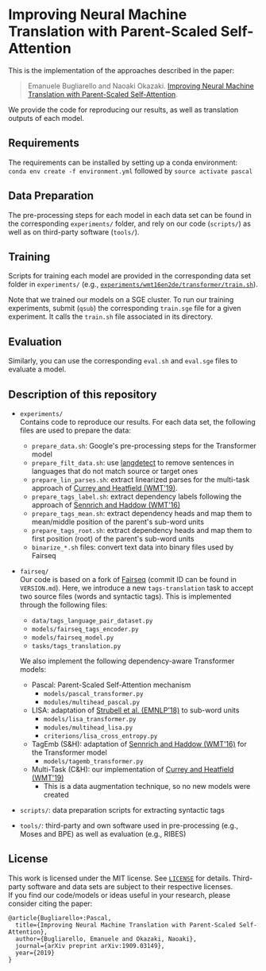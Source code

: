# Improving Neural Machine Translation with Parent-Scaled Self-Attention

This is the implementation of the approaches described in the paper:
> Emanuele Bugliarello and Naoaki Okazaki. [Improving Neural Machine Translation with Parent-Scaled Self-Attention](https://arxiv.org/abs/1909.03149).

We provide the code for reproducing our results, as well as translation outputs of each model.

## Requirements
The requirements can be installed by setting up a conda environment: <br>
`conda env create -f environment.yml` followed by `source activate pascal`

## Data Preparation
The pre-processing steps for each model in each data set can be found in the corresponding `experiments/` folder, and rely on our code (`scripts/`) as well as on third-party software (`tools/`).

## Training
Scripts for training each model are provided in the corresponding data set folder in `experiments/` (e.g., [`experiments/wmt16en2de/transformer/train.sh`](experiments/wmt16en2de/transformer/train.sh)).

Note that we trained our models on a SGE cluster. 
To run our training experiments, submit (`qsub`) the corresponding `train.sge` file for a given experiment. 
It calls the `train.sh` file associated in its directory.

## Evaluation

Similarly, you can use the corresponding `eval.sh` and `eval.sge` files to evaluate a model.

## Description of this repository
- `experiments/`<br>
  Contains code to reproduce our results. For each data set, the following files are used to prepare the data:
  - `prepare_data.sh`: Google's pre-processing steps for the Transformer model
  - `prepare_filt_data.sh`: use [langdetect](https://pypi.org/project/langdetect/) to remove sentences in languages that do not match source or target ones
  - `prepare_lin_parses.sh`: extract linearized parses for the multi-task approach of [Currey and Heatfield (WMT'19)](https://www.aclweb.org/anthology/W19-5203/).
  - `prepare_tags_label.sh`: extract dependency labels following the approach of [Sennrich and Haddow (WMT'16)](https://www.aclweb.org/anthology/W16-2209/)
  - `prepare_tags_mean.sh`: extract dependency heads and map them to mean/middle position of the parent's sub-word units
  - `prepare_tags_root.sh`: extract dependency heads and map them to first position (root) of the parent's sub-word units
  - `binarize_*.sh` files: convert text data into binary files used by Fairseq

- `fairseq/`<br>
  Our code is based on a fork of [Fairseq](https://github.com/pytorch/fairseq) (commit ID can be found in `VERSION.md`).
  Here, we introduce a new `tags-translation` task to accept two source files (words and syntactic tags). 
  This is implemented through the following files:
  - `data/tags_language_pair_dataset.py`
  - `models/fairseq_tags_encoder.py`
  - `models/fairseq_model.py`
  - `tasks/tags_translation.py`
  
  We also implement the following dependency-aware Transformer models:
  - Pascal: Parent-Scaled Self-Attention mechanism
    - `models/pascal_transformer.py`
    - `modules/multihead_pascal.py`
  - LISA: adaptation of [Strubell et al. (EMNLP'18)](https://www.aclweb.org/anthology/D18-1548/) to sub-word units
    - `models/lisa_transformer.py`
    - `modules/multihead_lisa.py`
    - `criterions/lisa_cross_entropy.py`
  - TagEmb (S&H): adaptation of [Sennrich and Haddow (WMT'16)](https://www.aclweb.org/anthology/W16-2209/) for the Transformer model
    - `models/tagemb_transformer.py`
  - Multi-Task (C&H): our implementation of [Currey and Heatfield (WMT'19)](https://www.aclweb.org/anthology/W19-5203/)
    - This is a data augmentation technique, so no new models were created

- `scripts/`: data preparation scripts for extracting syntactic tags
- `tools/`: third-party and own software used in pre-processing (e.g., Moses and BPE) as well as evaluation (e.g., RIBES)

## License
This work is licensed under the MIT license. See [`LICENSE`](LICENSE) for details. 
Third-party software and data sets are subject to their respective licenses. <br>
If you find our code/models or ideas useful in your research, please consider citing the paper:
```
@article{Bugliarello+:Pascal,
  title={Improving Neural Machine Translation with Parent-Scaled Self-Attention},
  author={Bugliarello, Emanuele and Okazaki, Naoaki},
  journal={arXiv preprint arXiv:1909.03149},
  year={2019}
}
```
